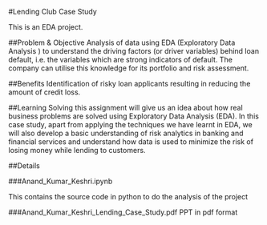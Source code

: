 #Lending Club Case Study

This is an EDA project.

##Problem & Objective 
Analysis of data using EDA (Exploratory Data Analysis ) to understand the driving factors (or driver variables) behind loan default, i.e. the variables which are strong indicators of default.  The company can utilise this knowledge for its portfolio and risk assessment. 

##Benefits
Identification of risky loan applicants resulting in reducing the amount of credit loss. 

##Learning
Solving this assignment will give us an idea about how real business problems are solved using Exploratory Data Analysis (EDA). In this case study, apart from applying the techniques we have learnt in EDA, we will also develop a basic understanding of risk analytics in banking and financial services and understand how data is used to minimize the risk of losing money while lending to customers.

##Details

###Anand_Kumar_Keshri.ipynb

This contains the source code in python to do the analysis of the project

###Anand_Kumar_Keshri_Lending_Case_Study.pdf
PPT in pdf format





